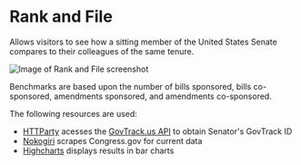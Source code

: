 Rank and File
=============

Allows visitors to see how a sitting member of the United States Senate compares to their colleagues of the same tenure.

![Image of Rank and File screenshot](http://johnbagley.github.io/screenshots/search_result.png)

Benchmarks are based upon the number of bills sponsored, bills co-sponsored, amendments sponsored, and amendments co-sponsored.


The following resources are used:

* [HTTParty](http://johnnunemaker.com/httparty/) acesses the [GovTrack.us API](https://www.govtrack.us/developers/api) to obtain Senator's GovTrack ID
* [Nokogiri](http://nokogiri.org/) scrapes Congress.gov for current data
* [Highcharts](http://www.highcharts.com/) displays results in bar charts

